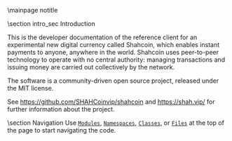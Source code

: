 \mainpage notitle

\section intro_sec Introduction

This is the developer documentation of the reference client for an experimental new digital currency called Shahcoin,
which enables instant payments to anyone, anywhere in the world. Shahcoin uses peer-to-peer technology to operate
with no central authority: managing transactions and issuing money are carried out collectively by the network.

The software is a community-driven open source project, released under the MIT license.

See https://github.com/SHAHCoinvip/shahcoin and https://shah.vip/ for further information about the project.

\section Navigation
Use <a href="modules.html"><code>Modules</code></a>, <a href="namespaces.html"><code>Namespaces</code></a>, <a href="classes.html"><code>Classes</code></a>, or <a href="files.html"><code>Files</code></a> at the top of the page to start navigating the code.

